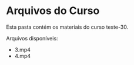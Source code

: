 # Arquivos do Curso

Esta pasta contém os materiais do curso teste-30.

Arquivos disponíveis:
- 3.mp4
- 4.mp4